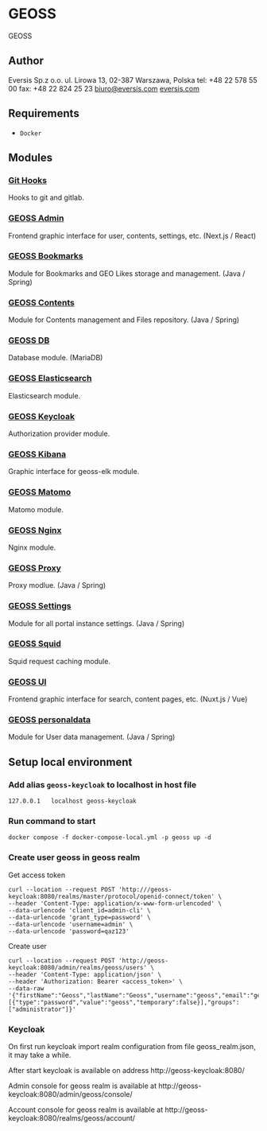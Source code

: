 # GEOSS

GEOSS

## Author

Eversis Sp.z o.o.
ul. Lirowa 13,
02-387 Warszawa, Polska
tel: +48 22 578 55 00
fax: +48 22 824 25 23
[biuro@eversis.com](mailto:biuro@eversis.com)
[eversis.com](http://eversis.com/)

## Requirements

- `Docker`

## Modules

### [Git Hooks](git-hooks/README.md)

Hooks to git and gitlab.

### [GEOSS Admin](geoss-admin/README.md)

Frontend graphic interface for user, contents, settings, etc. (Next.js / React)

### [GEOSS Bookmarks](geoss-bookmarks/README.md)

Module for Bookmarks and GEO Likes storage and management. (Java / Spring)

### [GEOSS Contents](geoss-contents/README.md)

Module for Contents management and Files repository. (Java / Spring)

### [GEOSS DB](geoss-db/README.md)

Database module. (MariaDB)

### [GEOSS Elasticsearch](geoss-elk/README.md)

Elasticsearch module.

### [GEOSS Keycloak](geoss-keycloak/README.md)

Authorization provider module.

### [GEOSS Kibana](geoss-kibana/README.md)

Graphic interface for geoss-elk module.

### [GEOSS Matomo](geoss-matomo/README.md)

Matomo module.

### [GEOSS Nginx](geoss-nginx/README.md)

Nginx module.

### [GEOSS Proxy](geoss-proxy/README.md)

Proxy modlue. (Java / Spring)

### [GEOSS Settings](geoss-settings/README.md)

Module for all portal instance settings. (Java / Spring)

### [GEOSS Squid](geoss-squid/README.md)

Squid request caching module.

### [GEOSS UI](geoss-ui/README.md)

Frontend graphic interface for search, content pages, etc. (Nuxt.js / Vue)

### [GEOSS personaldata](geoss-personaldata/README.md)

Module for User data management. (Java / Spring)

## Setup local environment

### Add alias `geoss-keycloak` to localhost in host file
```
127.0.0.1	localhost geoss-keycloak
```

### Run command to start
```
docker compose -f docker-compose-local.yml -p geoss up -d
```

### Create user geoss in geoss realm
Get access token
```
curl --location --request POST 'http:///geoss-keycloak:8080/realms/master/protocol/openid-connect/token' \
--header 'Content-Type: application/x-www-form-urlencoded' \
--data-urlencode 'client_id=admin-cli' \
--data-urlencode 'grant_type=password' \
--data-urlencode 'username=admin' \
--data-urlencode 'password=qaz123'
```
Create user
```
curl --location --request POST 'http://geoss-keycloak:8080/admin/realms/geoss/users' \
--header 'Content-Type: application/json' \
--header 'Authorization: Bearer <access_token>' \
--data-raw '{"firstName":"Geoss","lastName":"Geoss","username":"geoss","email":"geoss@localhost","enabled":"true","emailVerified":"true","credentials":[{"type":"password","value":"geoss","temporary":false}],"groups":["administrator"]}'
```

### Keycloak
On first run keycloak import realm configuration from file geoss_realm.json, it may take a while.

After start keycloak is available on address
http://geoss-keycloak:8080/

Admin console for geoss realm is available at
http://geoss-keycloak:8080/admin/geoss/console/

Account console for geoss realm is available at
http://geoss-keycloak:8080/realms/geoss/account/
